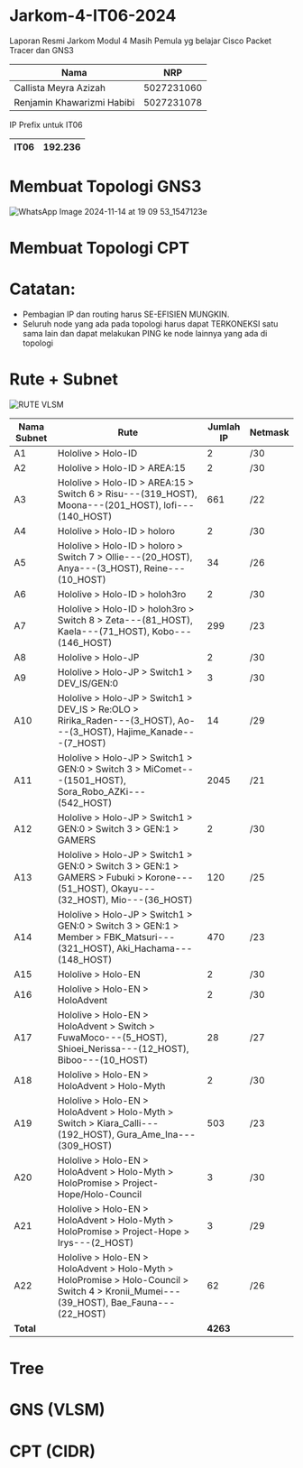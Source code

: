 # Jarkom-4-IT06-2024

Laporan Resmi Jarkom Modul 4
Masih Pemula yg belajar Cisco Packet Tracer dan GNS3

| Nama | NRP |
| ---- | ---- |
| Callista Meyra Azizah | 5027231060 |
| Renjamin Khawarizmi Habibi | 5027231078 |

IP Prefix untuk IT06

| IT06 | 192.236 |
|----|----|

# Membuat Topologi GNS3
![WhatsApp Image 2024-11-14 at 19 09 53_1547123e](https://github.com/user-attachments/assets/bda2750b-30cf-4911-a469-a41b932cd059)

# Membuat Topologi CPT

# Catatan:
- Pembagian IP dan routing harus SE-EFISIEN MUNGKIN.
- Seluruh node yang ada pada topologi harus dapat TERKONEKSI satu sama lain dan dapat melakukan PING ke node lainnya yang ada di topologi

# Rute + Subnet
![RUTE VLSM](https://github.com/user-attachments/assets/a62f066d-d899-43c0-bf44-4c2fcddcddbf)

| Nama Subnet | Rute                                                                                             | Jumlah IP | Netmask        |
|-------------|--------------------------------------------------------------------------------------------------|-----------|----------------|
| A1          | Hololive > Holo-ID                                                                                 | 2         | /30            |
| A2          | Hololive > Holo-ID > AREA:15                                                                       | 2         | /30            |
| A3          | Hololive > Holo-ID > AREA:15 > Switch 6 > Risu---(319_HOST), Moona---(201_HOST), lofi---(140_HOST) | 661       | /22            |
| A4          | Hololive > Holo-ID > holoro                                                                       | 2         | /30            |
| A5          | Hololive > Holo-ID > holoro > Switch 7 > Ollie---(20_HOST), Anya---(3_HOST), Reine---(10_HOST)     | 34        | /26            |
| A6          | Hololive > Holo-ID > holoh3ro                                                                     | 2         | /30            |
| A7          | Hololive > Holo-ID > holoh3ro > Switch 8 > Zeta---(81_HOST), Kaela---(71_HOST), Kobo---(146_HOST)  | 299       | /23            |
| A8          | Hololive > Holo-JP                                                                                 | 2         | /30            |
| A9          | Hololive > Holo-JP > Switch1 > DEV_IS/GEN:0                                                        | 3         | /30            |
| A10         | Hololive > Holo-JP > Switch1 > DEV_IS > Re:OLO > Ririka_Raden---(3_HOST), Ao---(3_HOST), Hajime_Kanade---(7_HOST) | 14        | /29            |
| A11         | Hololive > Holo-JP > Switch1 > GEN:0 > Switch 3 > MiComet---(1501_HOST), Sora_Robo_AZKi---(542_HOST) | 2045      | /21            |
| A12         | Hololive > Holo-JP > Switch1 > GEN:0 > Switch 3 > GEN:1 > GAMERS                                    | 2         | /30            |
| A13         | Hololive > Holo-JP > Switch1 > GEN:0 > Switch 3 > GEN:1 > GAMERS > Fubuki > Korone---(51_HOST), Okayu---(32_HOST), Mio---(36_HOST) | 120       | /25            |
| A14         | Hololive > Holo-JP > Switch1 > GEN:0 > Switch 3 > GEN:1 > Member > FBK_Matsuri---(321_HOST), Aki_Hachama---(148_HOST) | 470       | /23            |
| A15         | Hololive > Holo-EN                                                                                 | 2         | /30            |
| A16         | Hololive > Holo-EN > HoloAdvent                                                                    | 2         | /30            |
| A17         | Hololive > Holo-EN > HoloAdvent > Switch > FuwaMoco---(5_HOST), Shioei_Nerissa---(12_HOST), Biboo---(10_HOST) | 28        | /27            |
| A18         | Hololive > Holo-EN > HoloAdvent > Holo-Myth                                                         | 2         | /30            |
| A19         | Hololive > Holo-EN > HoloAdvent > Holo-Myth > Switch > Kiara_Calli---(192_HOST), Gura_Ame_Ina---(309_HOST) | 503       | /23            |
| A20         | Hololive > Holo-EN > HoloAdvent > Holo-Myth > HoloPromise > Project-Hope/Holo-Council              | 3         | /30            |
| A21         | Hololive > Holo-EN > HoloAdvent > Holo-Myth > HoloPromise > Project-Hope > Irys---(2_HOST)         | 3         | /29            |
| A22         | Hololive > Holo-EN > HoloAdvent > Holo-Myth > HoloPromise > Holo-Council > Switch 4 > Kronii_Mumei---(39_HOST), Bae_Fauna---(22_HOST) | 62        | /26            |
| **Total**   |                                                                                                    | **4263**  |                |


# Tree

# GNS (VLSM)

# CPT (CIDR)
